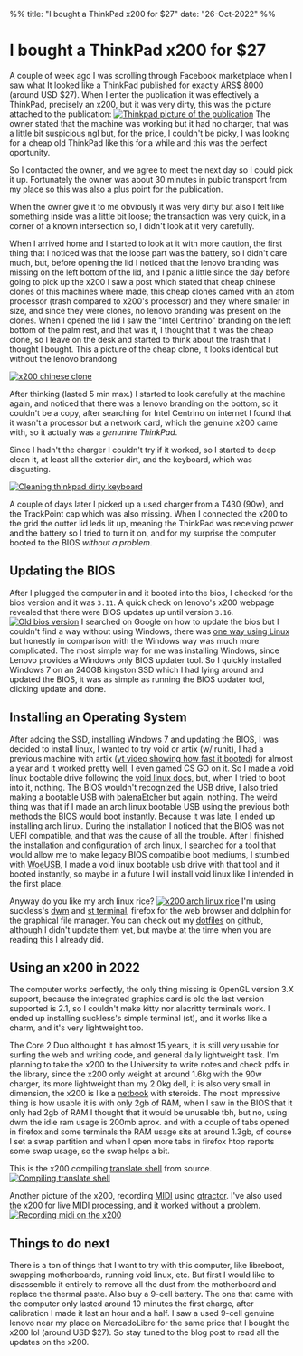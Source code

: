 %%
title: "I bought a ThinkPad x200 for $27"
date: "26-Oct-2022"
%%

# I bought a ThinkPad x200 for $27

A couple of week ago I was scrolling through Facebook marketplace when I saw what It looked like a ThinkPad published for exactly ARS$ 8000 (around USD $27). When I enter the publication it was effectively a ThinkPad, precisely an x200, but it was very dirty, this was the picture attached to the publication:
[![Thinkpad picture of the publication](owner-pic.jpeg)](owner-pic.png "Thinkpad picture of the publication")
The owner stated that the machine was working but it had no charger, that was a little bit suspicious ngl but, for the price, I couldn't be picky, I was looking for a cheap old ThinkPad like this for a while and this was the perfect oportunity.

So I contacted the owner, and we agree to meet the next day so I could pick it up. Fortunately the owner was about 30 minutes in public transport from my place so this was also a plus point for the publication.

When the owner give it to me obviously it was very dirty but also I felt like something inside was a little bit loose; the transaction was very quick, in a corner of a known intersection so, I didn't look at it very carefully.

When I arrived home and I started to look at it with more caution, the first thing that I noticed was that the loose part was the battery, so I didn't care much, but, before opening the lid I noticed that the lenovo branding was missing on the left bottom of the lid, and I panic a little since the day before going to pick up the x200 I saw a post which stated that cheap chinese clones of this machines where made, this cheap clones camed with an atom processor (trash compared to x200's processor) and they where smaller in size, and since they were clones, no lenovo branding was present on the clones. When I opened the lid I saw the "Intel Centrino" branding on the left bottom of the palm rest, and that was it, I thought that it was the cheap clone, so I leave on the desk and started to think about the trash that I thought I bought.
This a picture of the cheap clone, it looks identical but without the lenovo brandong

[![x200 chinese clone](x200_clone.jpeg)](x200_clone.png "x200 chinese clone")

After thinking (lasted 5 min max.) I started to look carefully at the machine again, and noticed that there was a lenovo branding on the bottom, so it couldn't be a copy, after searching for Intel Centrino on internet I found that it wasn't a processor but a network card, which the genuine x200 came with, so it actually was a *genunine ThinkPad*.

Since I hadn't the charger I couldn't try if it worked, so I started to deep clean it, at least all the exterior dirt, and the keyboard, which was disgusting.

[![Cleaning thinkpad dirty keyboard](cleaning-kb.jpeg)](cleaning-kb.png "Cleaning thinkpad dirty keyboard")

A couple of days later I picked up a used charger from a T430 (90w), and the TrackPoint cap which was also missing. When I connected the x200 to the grid the outter lid leds lit up, meaning the ThinkPad was receiving power and the battery  so I tried to turn it on, and for my surprise the computer booted to the BIOS *without a problem*.

## Updating the BIOS
After I plugged the computer in and it booted into the bios, I checked for the bios version and it was `3.11`. A quick check on lenovo's x200 webpage revealed that there were BIOS updates up until version `3.16`.
[![Old bios version](old-bios-version.jpeg)](old-bios-version.png "Old bios version")
I searched on Google on how to update the bios but I couldn't find a way without using Windows, there was [one way using Linux](https://www.thinkwiki.org/wiki/BIOS_update_without_optical_disk) but honestly in comparison with the Windows way was much more complicated. The most simple way for me was installing Windows, since Lenovo provides a Windows only BIOS updater tool. So I quickly installed Windows 7 on an 240GB kingston SSD which I had lying around and updated the BIOS, it was as simple as running the BIOS updater tool, clicking update and done.

## Installing an Operating System
After adding the SSD, installing Windows 7 and updating the BIOS, I was decided to install linux, I wanted to try void or artix (w/ runit), I had a previous machine with artix ([yt video showing how fast it booted](https://www.youtube.com/watch?v=dBdNQdocrVc)) for almost a year and it worked pretty well, I even gamed CS GO on it.
So I made a void linux bootable drive following the [void linux docs](https://docs.voidlinux.org/installation/live-images/prep.html), but, when I tried to boot into it, nothing. The BIOS wouldn't recognized the USB drive, I also tried making a bootable USB with [balenaEtcher](https://www.balena.io/etcher/) but again, nothing. The weird thing was that if I made an arch linux bootable USB using the previous both methods the BIOS would boot instantly. Because it was late, I ended up installing arch linux.
During the installation I noticed that the BIOS was not UEFI compatible, and that was the cause of all the trouble.
After I finished the installation and configuration of arch linux, I searched for a tool that would allow me to make legacy BIOS compatible boot mediums, I stumbled with [WoeUSB](https://github.com/WoeUSB), I made a void linux bootable usb drive with that tool and it booted instantly, so maybe in a future I will install void linux like I intended in the first place.

Anyway do you like my arch linux rice?
[![x200 arch linux rice](rice.jpeg)](rice.png "x200 arch linux rice")
I'm using suckless's [dwm](https://dwm.suckless.org/) and [st terminal](https://st.suckless.org/), firefox for the web browser and dolphin for the graphical file manager.
You can check out my [dotfiles](https://github.com/mjkloeckner/dotfiles) on github, although I didn't update them yet, but maybe at the time when you are reading this I already did.

## Using an x200 in 2022
The computer works perfectly, the only thing missing is OpenGL version 3.X support, because the integrated graphics card is old the last version supported is 2.1, so I couldn't make kitty nor alacritty terminals work. I ended up installing suckless's simple terminal (st), and it works like a charm, and it's very lightweight too.

The Core 2 Duo althought it has almost 15 years, it is still very usable for surfing the web and writing code, and general daily lightweight task. I'm planning to take the x200 to the University to write notes and check pdfs in the library, since the x200 only weight at around 1.6kg with the 90w charger, its more lightweight than my 2.0kg dell, it is also very small in dimension, the x200 is like a [netbook](https://en.wikipedia.org/wiki/Netbook) with steroids. The most impressive thing is how usable it is with only 2gb of RAM, when I saw in the BIOS that it only had 2gb of RAM I thought that it would be unusable tbh, but no, using dwm the idle ram usage is 200mb aprox. and with a couple of tabs opened in firefox and some terminals the RAM usage sits at around 1.3gb, of course I set a swap partition and when I open more tabs in firefox htop reports some swap usage, so the swap helps a bit.

This is the x200 compiling [translate shell](https://github.com/soimort/translate-shell) from source.
[![Compiling translate shell](compiling.jpeg)](compiling.png "Compiling translate shell")

Another picture of the x200, recording [MIDI](https://en.wikipedia.org/wiki/MIDI?wprov=sfla1) using [qtractor](https://qtractor.org/). I've also used the x200 for live MIDI processing, and it worked without a problem.
[![Recording midi on the x200](recording-midi.jpeg)](recording-midi.png "Recording midi on the x200")

## Things to do next

There is a ton of things that I want to try with this computer, like libreboot, swapping motherboards, running void linux, etc. But first I would like to disassemble it entirely to remove all the dust from the motherboard and replace the thermal paste. Also buy a 9-cell battery. The one that came with the computer only lasted around 10 minutes the first charge, after calibration I made it last an hour and a half. I saw a used 9-cell genuine lenovo near my place on MercadoLibre for the same price that I bought the x200 lol (around USD $27). So stay tuned to the blog post to read all the updates on the x200.
